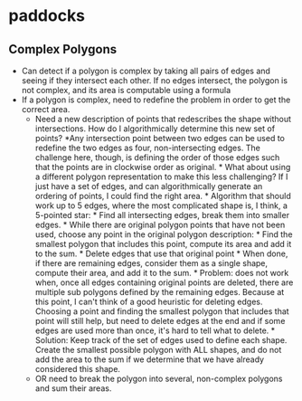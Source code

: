 # paddocks

## Complex Polygons
* Can detect if a polygon is complex by taking all pairs of edges and seeing if they intersect each other. If no edges intersect, the polygon is not complex, and its area is computable using a formula
* If a polygon is complex, need to redefine the problem in order to get the correct area.
    * Need a new description of points that redescribes the shape without intersections. How do I algorithmically determine this new set of points?
        *Any intersection point between two edges can be used to redefine the two edges as four, non-intersecting edges. The challenge here, though, is defining the order of those edges such that the points are in clockwise order as original.
            * What about using a different polygon representation to make this less challenging? If I just have a set of edges, and can algorithmically generate an ordering of points, I could find the right area.
            * Algorithm that should work up to 5 edges, where the most complicated shape is, I think, a 5-pointed star:
                * Find all intersecting edges, break them into smaller edges.
                * While there are original polygon points that have not been used, choose any point in the original polygon description:
                    * Find the smallest polygon that includes this point, compute its area and add it to the sum.
                    * Delete edges that use that original point
                * When done, if there are remaining edges, consider them as a single shape, compute their area, and add it to the sum.
                * Problem: does not work when, once all edges containing original points are deleted, there are multiple sub polygons defined by the remaining edges. Because at this point, I can't think of a good heuristic for deleting edges. Choosing a point and finding the smallest polygon that includes that point will still help, but need to delete edges at the end and if some edges are used more than once, it's hard to tell what to delete.
                * Solution: Keep track of the set of edges used to define each shape. Create the smallest possible polygon with ALL shapes, and do not add the area to the sum if we determine that we have already considered this shape.
    * OR need to break the polygon into several, non-complex polygons and sum their areas.
    

